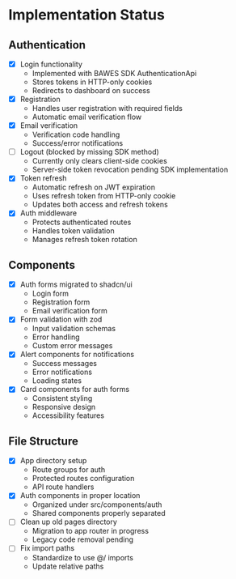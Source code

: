 # Implementation Status

## Authentication
- [x] Login functionality
  - Implemented with BAWES SDK AuthenticationApi
  - Stores tokens in HTTP-only cookies
  - Redirects to dashboard on success
- [x] Registration
  - Handles user registration with required fields
  - Automatic email verification flow
- [x] Email verification
  - Verification code handling
  - Success/error notifications
- [ ] Logout (blocked by missing SDK method)
  - Currently only clears client-side cookies
  - Server-side token revocation pending SDK implementation
- [x] Token refresh
  - Automatic refresh on JWT expiration
  - Uses refresh token from HTTP-only cookie
  - Updates both access and refresh tokens
- [x] Auth middleware
  - Protects authenticated routes
  - Handles token validation
  - Manages refresh token rotation

## Components
- [x] Auth forms migrated to shadcn/ui
  - Login form
  - Registration form
  - Email verification form
- [x] Form validation with zod
  - Input validation schemas
  - Error handling
  - Custom error messages
- [x] Alert components for notifications
  - Success messages
  - Error notifications
  - Loading states
- [x] Card components for auth forms
  - Consistent styling
  - Responsive design
  - Accessibility features

## File Structure
- [x] App directory setup
  - Route groups for auth
  - Protected routes configuration
  - API route handlers
- [x] Auth components in proper location
  - Organized under src/components/auth
  - Shared components properly separated
- [ ] Clean up old pages directory
  - Migration to app router in progress
  - Legacy code removal pending
- [ ] Fix import paths
  - Standardize to use @/ imports
  - Update relative paths